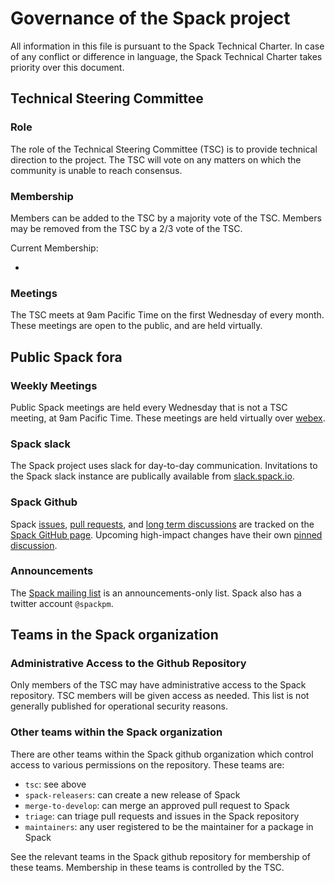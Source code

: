 # Governance of the Spack project

All information in this file is pursuant to the Spack Technical
Charter. In case of any conflict or difference in language, the Spack
Technical Charter takes priority over this document.

## Technical Steering Committee

### Role

The role of the Technical Steering Committee (TSC) is to provide
technical direction to the project. The TSC will vote on any matters
on which the community is unable to reach consensus.

### Membership

Members can be added to the TSC by a majority vote of the TSC. Members
may be removed from the TSC by a 2/3 vote of the TSC.

Current Membership:
- <fill in list>

### Meetings

The TSC meets at 9am Pacific Time on the first Wednesday of every
month. These meetings are open to the public, and are held virtually.

## Public Spack fora

### Weekly Meetings

Public Spack meetings are held every Wednesday that is not a TSC
meeting, at 9am Pacific Time. These meetings are held virtually over
[webex](https://llnlfed.webex.com/llnlfed/j.php?MTID=m96de22e81d9a3218bb76dc416420c93a).

### Spack slack

The Spack project uses slack for day-to-day communication. Invitations
to the Spack slack instance are publically available from
[slack.spack.io](https://slack.spack.io).

### Spack Github

Spack [issues](https://github.com/spack/spack/issues),
[pull requests](https://github.com/spack/spack/pulls), and
[long term discussions](https://github.com/spack/spack/discussions)
are tracked on the
[Spack GitHub page](https://github.com/spack/spack). Upcoming
high-impact changes have their own
[pinned discussion](https://github.com/spack/spack/discussions/30634).

### Announcements

The [Spack mailing list](https://groups.google.com/d/forum/spack) is
an announcements-only list. Spack also has a twitter account
`@spackpm`.

## Teams in the Spack organization

### Administrative Access to the Github Repository

Only members of the TSC may have administrative access to the Spack
repository. TSC members will be given access as needed. This list is
not generally published for operational security reasons.

### Other teams within the Spack organization

There are other teams within the Spack github organization which
control access to various permissions on the repository. These teams
are:

- `tsc`: see above
- `spack-releasers`: can create a new release of Spack
- `merge-to-develop`: can merge an approved pull request to Spack
- `triage`: can triage pull requests and issues in the Spack repository
- `maintainers`: any user registered to be the maintainer for a package in Spack

See the relevant teams in the Spack github repository for membership
of these teams. Membership in these teams is controlled by the TSC.
